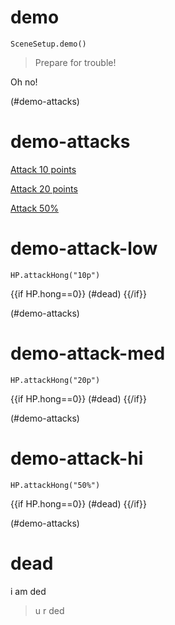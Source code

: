 # demo

`SceneSetup.demo()`

> Prepare for trouble!

Oh no!

(#demo-attacks)

# demo-attacks

[Attack 10 points](#demo-attack-low)

[Attack 20 points](#demo-attack-med)

[Attack 50%](#demo-attack-hi)

# demo-attack-low

`HP.attackHong("10p")`

{{if HP.hong==0}} (#dead) {{/if}}

(#demo-attacks)

# demo-attack-med

`HP.attackHong("20p")`

{{if HP.hong==0}} (#dead) {{/if}}

(#demo-attacks)

# demo-attack-hi

`HP.attackHong("50%")`

{{if HP.hong==0}} (#dead) {{/if}}

(#demo-attacks)

# dead

i am ded

> u r ded
